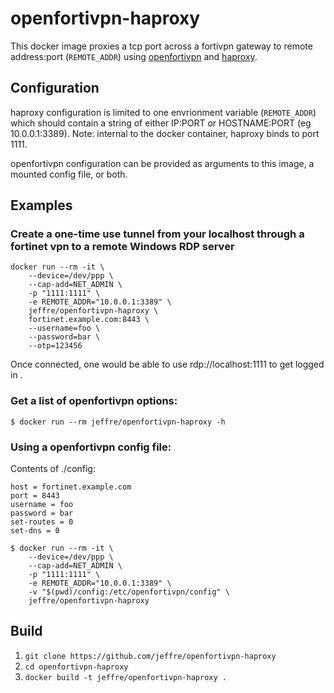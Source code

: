 # openfortivpn-haproxy
This docker image proxies a tcp port across a fortivpn gateway to remote 
address:port (`REMOTE_ADDR`) using 
[openfortivpn](https://github.com/adrienverge/openfortivpn) and 
[haproxy](https://www.haproxy.org/).


## Configuration
haproxy configuration is limited to one envrionment variable (`REMOTE_ADDR`)
which should contain a string of either IP:PORT or HOSTNAME:PORT (eg 
10.0.0.1:3389). Note: internal to the docker container, haproxy binds to port
1111.

openfortivpn configuration can be provided as arguments to this image, a 
mounted config file, or both.


## Examples

### Create a one-time use tunnel from your localhost through a fortinet vpn to a remote Windows RDP server
```
docker run --rm -it \
    --device=/dev/ppp \
    --cap-add=NET_ADMIN \
    -p "1111:1111" \
    -e REMOTE_ADDR="10.0.0.1:3389" \
    jeffre/openfortivpn-haproxy \
    fortinet.example.com:8443 \
    --username=foo \
    --password=bar \
    --otp=123456
```
Once connected, one would be able to use rdp://localhost:1111 to get logged in .


### Get a list of openfortivpn options:
```
$ docker run --rm jeffre/openfortivpn-haproxy -h
```

### Using a openfortivpn config file:

Contents of ./config:
```
host = fortinet.example.com
port = 8443
username = foo
password = bar
set-routes = 0
set-dns = 0
```

```
$ docker run --rm -it \
    --device=/dev/ppp \
    --cap-add=NET_ADMIN \
    -p "1111:1111" \
    -e REMOTE_ADDR="10.0.0.1:3389" \
    -v "$(pwd)/config:/etc/openfortivpn/config" \
    jeffre/openfortivpn-haproxy
```


## Build
1. `git clone https://github.com/jeffre/openfortivpn-haproxy`
2. `cd openfortivpn-haproxy`
3. `docker build -t jeffre/openfortivpn-haproxy .`

